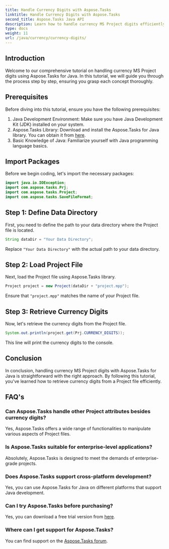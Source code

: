 ```yaml
---
title: Handle Currency Digits with Aspose.Tasks
linktitle: Handle Currency Digits with Aspose.Tasks
second_title: Aspose.Tasks Java API
description: Learn how to handle currency MS Project digits efficiently using Aspose.Tasks for Java. Step-by-step guide with code examples.
type: docs
weight: 11
url: /java/currency/currency-digits/
---
```

## Introduction
Welcome to our comprehensive tutorial on handling currency MS Project digits using Aspose.Tasks for Java. In this tutorial, we will guide you through the process step by step, ensuring you grasp each concept thoroughly.
## Prerequisites
Before diving into this tutorial, ensure you have the following prerequisites:
1. Java Development Environment: Make sure you have Java Development Kit (JDK) installed on your system.
2. Aspose.Tasks Library: Download and install the Aspose.Tasks for Java library. You can obtain it from [here](https://releases.aspose.com/tasks/java/).
3. Basic Knowledge of Java: Familiarize yourself with Java programming language basics.

## Import Packages
Before we begin coding, let's import the necessary packages:
```java
import java.io.IOException;
import com.aspose.tasks.Prj;
import com.aspose.tasks.Project;
import com.aspose.tasks.SaveFileFormat;
```

## Step 1: Define Data Directory
First, you need to define the path to your data directory where the Project file is located.
```java
String dataDir = "Your Data Directory";
```
Replace `"Your Data Directory"` with the actual path to your data directory.
## Step 2: Load Project File
Next, load the Project file using Aspose.Tasks library.
```java
Project project = new Project(dataDir + "project.mpp");
```
Ensure that `"project.mpp"` matches the name of your Project file.
## Step 3: Retrieve Currency Digits
Now, let's retrieve the currency digits from the Project file.
```java
System.out.println(project.get(Prj.CURRENCY_DIGITS));
```
This line will print the currency digits to the console.

## Conclusion
In conclusion, handling currency MS Project digits with Aspose.Tasks for Java is straightforward with the right approach. By following this tutorial, you've learned how to retrieve currency digits from a Project file efficiently.
## FAQ's
### Can Aspose.Tasks handle other Project attributes besides currency digits?
Yes, Aspose.Tasks offers a wide range of functionalities to manipulate various aspects of Project files.
### Is Aspose.Tasks suitable for enterprise-level applications?
Absolutely, Aspose.Tasks is designed to meet the demands of enterprise-grade projects.
### Does Aspose.Tasks support cross-platform development?
Yes, you can use Aspose.Tasks for Java on different platforms that support Java development.
### Can I try Aspose.Tasks before purchasing?
Yes, you can download a free trial version from [here](https://releases.aspose.com/).
### Where can I get support for Aspose.Tasks?
You can find support on the [Aspose.Tasks forum](https://forum.aspose.com/c/tasks/15).
